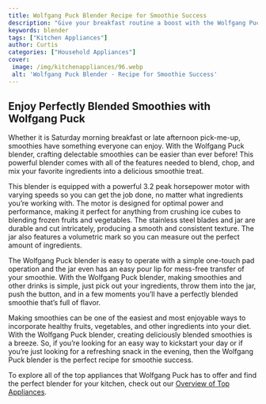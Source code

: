 ```yaml
---
title: Wolfgang Puck Blender Recipe for Smoothie Success
description: "Give your breakfast routine a boost with the Wolfgang Puck Blender With this blender you can make delicious smoothies in no time Learn the basics of blending so you can enjoy nutritious and tasty smoothies every morning Create your own smoothie masterpieces that will make your taste buds happy Get ready to blend your way to a healthier lifestyle"
keywords: blender
tags: ["Kitchen Appliances"]
author: Curtis
categories: ["Household Appliances"]
cover: 
 image: /img/kitchenappliances/96.webp
 alt: 'Wolfgang Puck Blender - Recipe for Smoothie Success'
---
```

## Enjoy Perfectly Blended Smoothies with Wolfgang Puck

Whether it is Saturday morning breakfast or late afternoon pick-me-up, smoothies have something everyone can enjoy. With the Wolfgang Puck blender, crafting delectable smoothies can be easier than ever before! This powerful blender comes with all of the features needed to blend, chop, and mix your favorite ingredients into a delicious smoothie treat.

This blender is equipped with a powerful 3.2 peak horsepower motor with varying speeds so you can get the job done, no matter what ingredients you’re working with. The motor is designed for optimal power and performance, making it perfect for anything from crushing ice cubes to blending frozen fruits and vegetables. The stainless steel blades and jar are durable and cut intricately, producing a smooth and consistent texture. The jar also features a volumetric mark so you can measure out the perfect amount of ingredients.

The Wolfgang Puck blender is easy to operate with a simple one-touch pad operation and the jar even has an easy pour lip for mess-free transfer of your smoothie. With the Wolfgang Puck blender, making smoothies and other drinks is simple, just pick out your ingredients, throw them into the jar, push the button, and in a few moments you’ll have a perfectly blended smoothie that’s full of flavor.

Making smoothies can be one of the easiest and most enjoyable ways to incorporate healthy fruits, vegetables, and other ingredients into your diet. With the Wolfgang Puck blender, creating deliciously blended smoothies is a breeze. So, if you’re looking for an easy way to kickstart your day or if you’re just looking for a refreshing snack in the evening, then the Wolfgang Puck blender is the perfect recipe for smoothie success. 

To explore all of the top appliances that Wolfgang Puck has to offer and find the perfect blender for your kitchen, check out our [Overview of Top Appliances](./pages/appliance-overview).
